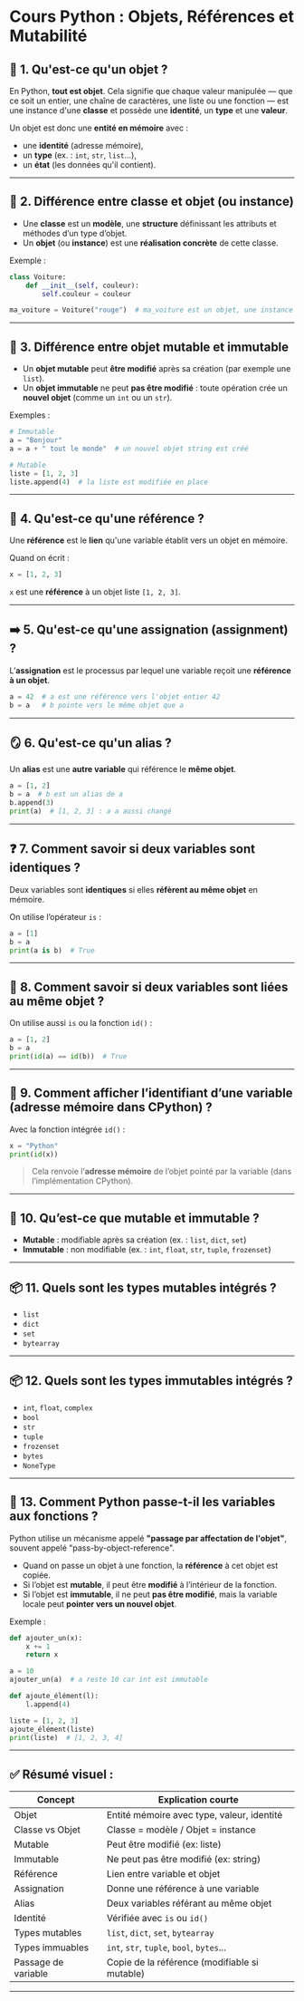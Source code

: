# **Cours Python : Objets, Références et Mutabilité**

## 🧱 1. Qu'est-ce qu'un **objet** ?

En Python, **tout est objet**. Cela signifie que chaque valeur manipulée — que ce soit un entier, une chaîne de caractères, une liste ou une fonction — est une instance d'une **classe** et possède une **identité**, un **type** et une **valeur**.

Un objet est donc une **entité en mémoire** avec :
- une **identité** (adresse mémoire),
- un **type** (ex. : `int`, `str`, `list`...),
- un **état** (les données qu'il contient).

---

## 🧬 2. Différence entre **classe** et **objet (ou instance)**

- Une **classe** est un **modèle**, une **structure** définissant les attributs et méthodes d’un type d’objet.
- Un **objet** (ou **instance**) est une **réalisation concrète** de cette classe.

Exemple :
```python
class Voiture:
    def __init__(self, couleur):
        self.couleur = couleur

ma_voiture = Voiture("rouge")  # ma_voiture est un objet, une instance de la classe Voiture
```

---

## 🔄 3. Différence entre objet **mutable** et **immutable**

- Un **objet mutable** peut **être modifié** après sa création (par exemple une `list`).
- Un **objet immutable** ne peut **pas être modifié** : toute opération crée un **nouvel objet** (comme un `int` ou un `str`).

Exemples :
```python
# Immutable
a = "Bonjour"
a = a + " tout le monde"  # un nouvel objet string est créé

# Mutable
liste = [1, 2, 3]
liste.append(4)  # la liste est modifiée en place
```

---

## 🔗 4. Qu'est-ce qu'une **référence** ?

Une **référence** est le **lien** qu'une variable établit vers un objet en mémoire.

Quand on écrit :
```python
x = [1, 2, 3]
```
`x` est une **référence** à un objet liste `[1, 2, 3]`.

---

## ➡️ 5. Qu'est-ce qu'une **assignation** (assignment) ?

L’**assignation** est le processus par lequel une variable reçoit une **référence à un objet**.

```python
a = 42  # a est une référence vers l'objet entier 42
b = a   # b pointe vers le même objet que a
```

---

## 🪞 6. Qu'est-ce qu'un **alias** ?

Un **alias** est une **autre variable** qui référence le **même objet**.

```python
a = [1, 2]
b = a  # b est un alias de a
b.append(3)
print(a)  # [1, 2, 3] : a a aussi changé
```

---

## ❓ 7. Comment savoir si deux variables sont **identiques** ?

Deux variables sont **identiques** si elles **réfèrent au même objet** en mémoire.

On utilise l’opérateur `is` :
```python
a = [1]
b = a
print(a is b)  # True
```

---

## 🔗 8. Comment savoir si deux variables sont liées au **même objet** ?

On utilise aussi `is` ou la fonction `id()` :
```python
a = [1, 2]
b = a
print(id(a) == id(b))  # True
```

---

## 🧠 9. Comment afficher l’**identifiant** d’une variable (adresse mémoire dans CPython) ?

Avec la fonction intégrée `id()` :
```python
x = "Python"
print(id(x))
```
> Cela renvoie l’**adresse mémoire** de l’objet pointé par la variable (dans l’implémentation CPython).

---

## 🔁 10. Qu’est-ce que **mutable** et **immutable** ?

- **Mutable** : modifiable après sa création (ex. : `list`, `dict`, `set`)
- **Immutable** : non modifiable (ex. : `int`, `float`, `str`, `tuple`, `frozenset`)

---

## 📦 11. Quels sont les types **mutables** intégrés ?

- `list`
- `dict`
- `set`
- `bytearray`

---

## 📦 12. Quels sont les types **immutables** intégrés ?

- `int`, `float`, `complex`
- `bool`
- `str`
- `tuple`
- `frozenset`
- `bytes`
- `NoneType`

---

## 🧾 13. Comment Python passe-t-il les variables aux fonctions ?

Python utilise un mécanisme appelé **"passage par affectation de l'objet"**, souvent appelé "pass-by-object-reference".

- Quand on passe un objet à une fonction, la **référence** à cet objet est copiée.
- Si l’objet est **mutable**, il peut être **modifié** à l’intérieur de la fonction.
- Si l’objet est **immutable**, il ne peut **pas être modifié**, mais la variable locale peut **pointer vers un nouvel objet**.

Exemple :
```python
def ajouter_un(x):
    x += 1
    return x

a = 10
ajouter_un(a)  # a reste 10 car int est immutable

def ajoute_élément(l):
    l.append(4)

liste = [1, 2, 3]
ajoute_élément(liste)
print(liste)  # [1, 2, 3, 4]
```

---

## ✅ Résumé visuel :

| Concept              | Explication courte                            |
|----------------------|-----------------------------------------------|
| Objet                | Entité mémoire avec type, valeur, identité    |
| Classe vs Objet      | Classe = modèle / Objet = instance            |
| Mutable              | Peut être modifié (ex: liste)                 |
| Immutable            | Ne peut pas être modifié (ex: string)         |
| Référence            | Lien entre variable et objet                  |
| Assignation          | Donne une référence à une variable            |
| Alias                | Deux variables référant au même objet         |
| Identité             | Vérifiée avec `is` ou `id()`                  |
| Types mutables       | `list`, `dict`, `set`, `bytearray`           |
| Types immuables      | `int`, `str`, `tuple`, `bool`, `bytes`...    |
| Passage de variable  | Copie de la référence (modifiable si mutable) |

---
